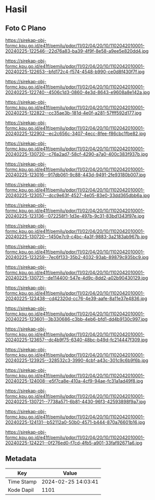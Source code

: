 # Hasil

## Foto C Plano

https://sirekap-obj-formc.kpu.go.id/e41f/pemilu/pdpr/11/02/04/20/10/1102042010001-20240225-122546--22d76a83-ba39-4f9f-8e58-a9ee5e820dd4.jpg

https://sirekap-obj-formc.kpu.go.id/e41f/pemilu/pdpr/11/02/04/20/10/1102042010001-20240225-122653--bfd172c4-f574-4548-b990-ce0d8f430f7f.jpg

https://sirekap-obj-formc.kpu.go.id/e41f/pemilu/pdpr/11/02/04/20/10/1102042010001-20240225-122740--4506c1d3-0860-4e3d-8643-e9608a8e142a.jpg

https://sirekap-obj-formc.kpu.go.id/e41f/pemilu/pdpr/11/02/04/20/10/1102042010001-20240225-122822--cc35ae3b-181d-4e0f-a281-57fff592d177.jpg

https://sirekap-obj-formc.kpu.go.id/e41f/pemilu/pdpr/11/02/04/20/10/1102042010001-20240225-122902--ec2c656c-3407-4ecc-8fee-f86cbc1fbe82.jpg

https://sirekap-obj-formc.kpu.go.id/e41f/pemilu/pdpr/11/02/04/20/10/1102042010001-20240225-130720--c76a2ad7-58cf-4290-a7a0-400c383f937b.jpg

https://sirekap-obj-formc.kpu.go.id/e41f/pemilu/pdpr/11/02/04/20/10/1102042010001-20240225-123016--917db061-9c88-443d-9491-2fe93180b007.jpg

https://sirekap-obj-formc.kpu.go.id/e41f/pemilu/pdpr/11/02/04/20/10/1102042010001-20240225-123057--dcc9e63f-4527-4e05-83e0-33dd365dbb6a.jpg

https://sirekap-obj-formc.kpu.go.id/e41f/pemilu/pdpr/11/02/04/20/10/1102042010001-20240225-123136--072258f1-1d3e-497b-9c31-83bd1343f97e.jpg

https://sirekap-obj-formc.kpu.go.id/e41f/pemilu/pdpr/11/02/04/20/10/1102042010001-20240225-130720--1450e7c9-c4bc-4a3f-9883-3a2183ab967b.jpg

https://sirekap-obj-formc.kpu.go.id/e41f/pemilu/pdpr/11/02/04/20/10/1102042010001-20240225-123259--7ec6f133-35b2-4032-93ab-89879c935bc9.jpg

https://sirekap-obj-formc.kpu.go.id/e41f/pemilu/pdpr/11/02/04/20/10/1102042010001-20240225-130721--de114400-547e-4d9c-8dd2-a02b90430129.jpg

https://sirekap-obj-formc.kpu.go.id/e41f/pemilu/pdpr/11/02/04/20/10/1102042010001-20240225-123438--cd42320d-cc76-4e39-aafe-8a11e37e4836.jpg

https://sirekap-obj-formc.kpu.go.id/e41f/pemilu/pdpr/11/02/04/20/10/1102042010001-20240225-123601--3b330686-c3bb-4eb6-bfd1-dd4b9130c997.jpg

https://sirekap-obj-formc.kpu.go.id/e41f/pemilu/pdpr/11/02/04/20/10/1102042010001-20240225-123657--dc4b9f75-6340-48bc-b49d-fc214447f309.jpg

https://sirekap-obj-formc.kpu.go.id/e41f/pemilu/pdpr/11/02/04/20/10/1102042010001-20240225-123925--328532c3-3990-4cbf-a43c-301c9c6b9f6b.jpg

https://sirekap-obj-formc.kpu.go.id/e41f/pemilu/pdpr/11/02/04/20/10/1102042010001-20240225-124008--e5f7ca8e-410a-4cf9-94ae-fc31a1ad49f8.jpg

https://sirekap-obj-formc.kpu.go.id/e41f/pemilu/pdpr/11/02/04/20/10/1102042010001-20240225-130721--7738a571-6b81-4430-96f3-42593898f9a7.jpg

https://sirekap-obj-formc.kpu.go.id/e41f/pemilu/pdpr/11/02/04/20/10/1102042010001-20240225-124131--b52112a0-50b0-4571-b444-870a76601b16.jpg

https://sirekap-obj-formc.kpu.go.id/e41f/pemilu/pdpr/11/02/04/20/10/1102042010001-20240225-124221--0f276ed0-f7cd-4fb5-a901-33faf92671a6.jpg


## Metadata

| Key        | Value               |
| ---------- | ------------------- |
| Time Stamp | 2024-02-25 14:03:41 |
| Kode Dapil | 1101                |



